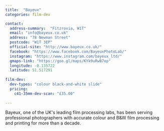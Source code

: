 ```yaml
---
title:  "Bayeux"
categories: film-dev

contact:
  address-summary:  "Fitzrovia, W1T"
  email: "info@bayeux.co.uk"
  address: "78 Newman Street"
  postcode: "W1T 3EP"
  official-site: "http://www.bayeux.co.uk/"
  facebook: "https://www.facebook.com/BayeuxPhotoLab/"
  instagram: "https://www.instagram.com/bayeux_ltd/"
  gmaps-link: "https://goo.gl/maps/KYk9uRwB7op"
  longitude: -0.135722
  latitude: 51.517291
  
film-dev:
  dev-types: "colour black-and-white slide"  
  pricing:
    c41-35mm-dev-scan: "£35.00"
  
---
```


Bayeux, one of the UK's leading film processing labs, has been serving professional photographers with accurate colour and B&W film processing and printing for more than a decade.
